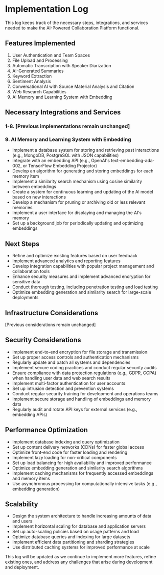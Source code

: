 # Implementation Log

This log keeps track of the necessary steps, integrations, and services needed to make the AI-Powered Collaboration Platform functional.

## Features Implemented

1. User Authentication and Team Spaces
2. File Upload and Processing
3. Automatic Transcription with Speaker Diarization
4. AI-Generated Summaries
5. Keyword Extraction
6. Sentiment Analysis
7. Conversational AI with Source Material Analysis and Citation
8. Web Research Capabilities
9. AI Memory and Learning System with Embedding

## Necessary Integrations and Services

### 1-8. [Previous implementations remain unchanged]

### 9. AI Memory and Learning System with Embedding
- Implement a database system for storing and retrieving past interactions (e.g., MongoDB, PostgreSQL with JSON capabilities)
- Integrate with an embedding API (e.g., OpenAI's text-embedding-ada-002, or TensorFlow Embedding Projector)
- Develop an algorithm for generating and storing embeddings for each memory item
- Implement a similarity search mechanism using cosine similarity between embeddings
- Create a system for continuous learning and updating of the AI model based on new interactions
- Develop a mechanism for pruning or archiving old or less relevant memories
- Implement a user interface for displaying and managing the AI's memory
- Set up a background job for periodically updating and optimizing embeddings

## Next Steps
- Refine and optimize existing features based on user feedback
- Implement advanced analytics and reporting features
- Develop integration capabilities with popular project management and collaboration tools
- Enhance security measures and implement advanced encryption for sensitive data
- Conduct thorough testing, including penetration testing and load testing
- Optimize embedding generation and similarity search for large-scale deployments

## Infrastructure Considerations
[Previous considerations remain unchanged]

## Security Considerations
- Implement end-to-end encryption for file storage and transmission
- Set up proper access controls and authentication mechanisms
- Regularly update and patch all systems and dependencies
- Implement secure coding practices and conduct regular security audits
- Ensure compliance with data protection regulations (e.g., GDPR, CCPA) when handling user data and web search results
- Implement multi-factor authentication for user accounts
- Set up intrusion detection and prevention systems
- Conduct regular security training for development and operations teams
- Implement secure storage and handling of embeddings and memory data
- Regularly audit and rotate API keys for external services (e.g., embedding APIs)

## Performance Optimization
- Implement database indexing and query optimization
- Set up content delivery networks (CDNs) for faster global access
- Optimize front-end code for faster loading and rendering
- Implement lazy loading for non-critical components
- Set up load balancing for high availability and improved performance
- Optimize embedding generation and similarity search algorithms
- Implement caching mechanisms for frequently accessed embeddings and memory items
- Use asynchronous processing for computationally intensive tasks (e.g., embedding generation)

## Scalability
- Design the system architecture to handle increasing amounts of data and users
- Implement horizontal scaling for database and application servers
- Set up auto-scaling policies based on usage patterns and load
- Optimize database queries and indexing for large datasets
- Implement efficient data partitioning and sharding strategies
- Use distributed caching systems for improved performance at scale

This log will be updated as we continue to implement more features, refine existing ones, and address any challenges that arise during development and deployment.

